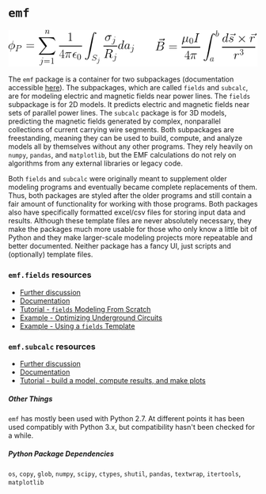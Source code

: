 # `emf`

![equations](docs/img/both-equations.png)

The `emf` package is a container for two subpackages (documentation accessible [here](http://mbaum1122.github.io/emf/)). The subpackages, which are called `fields` and `subcalc`, are for modeling electric and magnetic fields near power lines. The `fields` subpackage is for 2D models. It predicts electric and magnetic fields near sets of parallel power lines. The `subcalc` package is for 3D models, predicting the magnetic fields generated by complex, nonparallel collections of current carrying wire segments. Both subpackages are freestanding, meaning they can be used to build, compute, and analyze models all by themselves without any other programs. They rely heavily on `numpy`, `pandas`, and `matplotlib`, but the EMF calculations do not rely on algorithms from any external libraries or legacy code.

Both `fields` and `subcalc` were originally meant to supplement older modeling programs and eventually became complete replacements of them. Thus, both packages are styled after the older programs and still contain a fair amount of functionality for working with those programs. Both packages also have specifically formatted excel/csv files for storing input data and results. Although these template files are never absolutely necessary, they make the packages much more usable for those who only know a little bit of Python and they make larger-scale modeling projects more repeatable and better documented. Neither package has a fancy UI, just scripts and (optionally) template files.

### `emf.fields` resources

* [Further discussion](http://mbaum1122.github.io/emf/README-fields.html)
* [Documentation](http://mbaum1122.github.io/emf/emf.fields.html)
* [Tutorial - `fields` Modeling From Scratch](https://github.com/mbaum1122/emf/blob/master/docs/notebooks/fields/fields-workflow-from-scratch.ipynb)
* [Example - Optimizing Underground Circuits](https://github.com/mbaum1122/emf/blob/master/docs/notebooks/fields/underground-line-optimization.ipynb)
* [Example - Using a `fields` Template](https://github.com/mbaum1122/emf/blob/master/docs/notebooks/fields/using-a-template.ipynb)

### `emf.subcalc` resources

* [Further discussion](http://mbaum1122.github.io/emf/README-subcalc.html)
* [Documentation](http://mbaum1122.github.io/emf/emf.subcalc.html)
* [Tutorial - build a model, compute results, and make plots](https://github.com/mbaum1122/emf/blob/master/docs/notebooks/subcalc/small-model-tutorial.ipynb)

##### Other Things

`emf` has mostly been used with Python 2.7. At different points it has been used compatibly with Python 3.x, but compatibility hasn't been checked for a while.

##### Python Package Dependencies
`os`, `copy`, `glob`, `numpy`, `scipy`, `ctypes`, `shutil`, `pandas`, `textwrap`, `itertools`, `matplotlib`
